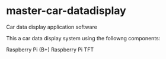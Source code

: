 # master-car-datadisplay
Car data display application software

This a car data display system using the followng components:

Raspberry Pi (B+)
Raspberry Pi TFT